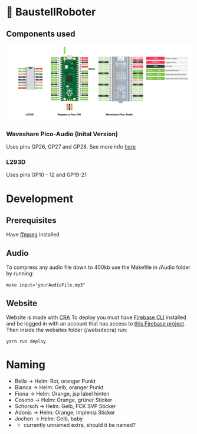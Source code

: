 # 🤖 BaustellRoboter

## Components used
![Pin Doc](./ReadmeFiles/PinDoc.svg)
### Waveshare Pico-Audio (Inital Version)
Uses pins GP26, GP27 and GP28. See more info [here](https://www.waveshare.com/wiki/Pico-Audio)
### L293D
Uses pins GP10 - 12 and GP19-21

# Development
## Prerequisites
Have [ffmpeg](https://formulae.brew.sh/formula/ffmpeg#default) installed

## Audio
To compress any audio file down to 400kb use the Makefile in /Audio folder by running:

```
make input="yourAudioFile.mp3"   
```
## Website
Website is made with  [CRA](https://create-react-app.dev/) 
To deploy you must have [Firebase CLI](https://formulae.brew.sh/formula/firebase-cli) installed and be logged in with an account that has access to [this Firebase project](https://console.firebase.google.com/u/0/project/baustellrobots/database/baustellrobots-default-rtdb/data). 
Then inside the websites folder (/websitecra) run:
```
yarn run deploy
```
# Naming
- Bella -> Helm: Rot, oranger Punkt
- Bianca -> Helm: Gelb, oranger Punkt
- Fiona -> Helm: Orange, jsp label hinten
- Cosimo -> Helm: Orange, grüner Sticker
- Schorsch -> Helm: Gelb, FCK SVP Sticker
- Adonis -> Helm: Orange, Implenia Sticker
- Jochen -> Helm: Gelb, baby
- + currently unnamed extra, should it be named?
